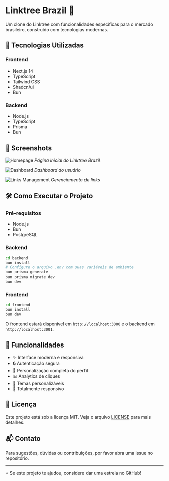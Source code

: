 # Linktree Brazil 🌳

Um clone do Linktree com funcionalidades específicas para o mercado brasileiro, construído com tecnologias modernas.

## 🚀 Tecnologias Utilizadas

### Frontend
- Next.js 14
- TypeScript
- Tailwind CSS
- Shadcn/ui
- Bun

### Backend
- Node.js
- TypeScript
- Prisma
- Bun

## 📸 Screenshots

![Homepage](./screenshots/homepage.png)
*Página inicial do Linktree Brazil*

![Dashboard](./screenshots/dashboard.png)
*Dashboard do usuário*

![Links Management](./screenshots/links-management.png)
*Gerenciamento de links*

## 🛠️ Como Executar o Projeto

### Pré-requisitos
- Node.js
- Bun
- PostgreSQL

### Backend

```bash
cd backend
bun install
# Configure o arquivo .env com suas variáveis de ambiente
bun prisma generate
bun prisma migrate dev
bun dev
```

### Frontend

```bash
cd frontend
bun install
bun dev
```

O frontend estará disponível em `http://localhost:3000` e o backend em `http://localhost:3001`.

## 🌟 Funcionalidades

- ✨ Interface moderna e responsiva
- 🔒 Autenticação segura
- 📱 Personalização completa do perfil
- 📊 Analytics de cliques
- 🎨 Temas personalizáveis
- 📱 Totalmente responsivo

## 📝 Licença

Este projeto está sob a licença MIT. Veja o arquivo [LICENSE](LICENSE) para mais detalhes.

## 📬 Contato

Para sugestões, dúvidas ou contribuições, por favor abra uma issue no repositório.

---

⭐️ Se este projeto te ajudou, considere dar uma estrela no GitHub!